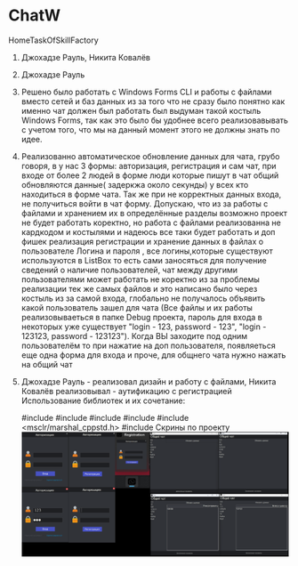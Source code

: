 # ChatW
HomeTaskOfSkillFactory
1. Джохадзе Рауль, Никита Ковалёв
2. Джохадзе Рауль
3. Решено было работать с Windows Forms CLI и работы с файлами вместо сетей и баз данных из за того что не сразу было понятно как именно чат должен был работать был выдуман такой костыль Windows Forms, так как это было бы удобнее всего реализовавывать с учетом того, что мы на данный момент этого не должны знать по идее.
4. Реализованно автоматическое обновление данных для чата, грубо говоря, в у нас 3 формы: авторизация, регистрация и сам чат, при входе от более 2 людей в форме люди которые пишут в чат общий обновляются данные( задеркжа около секунды)  у всех кто находиться в форме чата. Так же при не корректных данных входа, не получиться войти в чат форму. Допускаю, что из за работы с файлами и хранением их в определённые разделы возможно проект не будет работать коректно, но работа с файлами реализованна не кардкодом и костылями и надеюсь все таки будет работать и доп фишек реализация регистрации и хранение данных в файлах о пользователе Логина и пароля , все логины,которые  существуют используются в ListBox то есть сами заносяться для получение сведений о наличие пользователей, чат между другими пользователями может работать не коректно из за проблемы реализации тек же самых файлов и это написано было через костыль из за самой входа, глобально не получалось объявить какой пользователь зашел для чата (Все файлы и их работы реализовываеться в папке Debug проекта, пароль для входа в некоторых уже существует "login - 123, password - 123", "login - 123123, password - 123123"). Когда ВЫ заходите под одним пользователём то при нажатие на доп пользователя, появляеться еще одна форма для входа и проче, для общнего чата нужно нажать на общий чат
5. Джохадзе Рауль - реализовал дизайн и работу с файлами, Никита Ковалёв реализовывал - аутификацию с регистрацией
   Использование библиотек и их сочетание:
   
      #include <string>
      #include <fstream>
      #include <vector>
      #include <algorithm>
      #include <msclr/marshal_cppstd.h> 
      #include <filesystem> 
Скрины по проекту 
![Пример дизайна WinForm](Дизайн.png)
